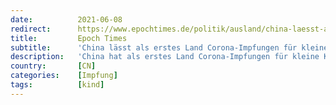 ```yaml
---
date:          2021-06-08
redirect:      https://www.epochtimes.de/politik/ausland/china-laesst-als-erstes-land-corona-impfungen-fuer-kleine-kinder-zu-a3530993.html
title:         Epoch Times
subtitle:      'China lässt als erstes Land Corona-Impfungen für kleine Kinder zu'
description:   'China hat als erstes Land Corona-Impfungen für kleine Kinder zugelassen. Der chinesische Hersteller Sinovac bestätigte am Dienstag der Nachrichtenagentur AFP, dass sein Corona-Impfstoff eine Notfallzulassung für Kinder ab drei Jahren …'
country:       [CN]
categories:    [Impfung]
tags:          [kind]
---
```

